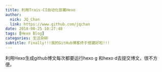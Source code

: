 ```yaml
---
title: 利用Trais-CI自动化部署Hexo
author: 
  nick: JQ_Chan
  link: https://www.github.com/jqchan
date: 2018-08-25 10:27:48
tags: [Hexo Blog]
categories: 生活杂碎
subtitle: Finally!!!我的GitHub博客终于搭建好啦!!!
---
```


利用Hexo生成github博文每次都要运行hexo g 和hexo d去提交博文，很不方便。
